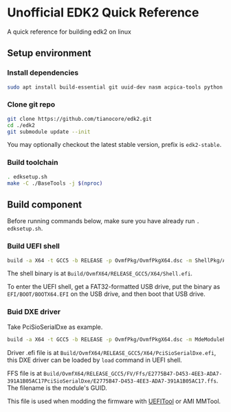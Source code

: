 # Unofficial EDK2 Quick Reference

A quick reference for building edk2 on linux

## Setup environment

### Install dependencies
 
```bash
sudo apt install build-essential git uuid-dev nasm acpica-tools python
```

### Clone git repo

```bash
git clone https://github.com/tianocore/edk2.git
cd ./edk2
git submodule update --init
```

You may optionally checkout the latest stable version, prefix is `edk2-stable`.

### Build toolchain

```bash
. edksetup.sh
make -C ./BaseTools -j $(nproc)
```


## Build component

Before running commands below, make sure you have already run `. edksetup.sh`.

### Build UEFI shell

```bash
build -a X64 -t GCC5 -b RELEASE -p OvmfPkg/OvmfPkgX64.dsc -m ShellPkg/Application/Shell/Shell.inf
```

The shell binary is at `Build/OvmfX64/RELEASE_GCC5/X64/Shell.efi`.

To enter the UEFI shell, get a FAT32-formatted USB drive, put the binary as `EFI/BOOT/BOOTX64.EFI` on the USB drive, and then boot that USB drive.


### Buid DXE driver

Take PciSioSerialDxe as example.

```bash
build -a X64 -t GCC5 -b RELEASE -p OvmfPkg/OvmfPkgX64.dsc -m MdeModulePkg/Bus/Pci/PciSioSerialDxe/PciSioSerialDxe.inf
```

Driver .efi file is at `Build/OvmfX64/RELEASE_GCC5/X64/PciSioSerialDxe.efi`, this DXE driver can be loaded by `load` command in UEFI shell.

FFS file is at `Build/OvmfX64/RELEASE_GCC5/FV/Ffs/E2775B47-D453-4EE3-ADA7-391A1B05AC17PciSioSerialDxe/E2775B47-D453-4EE3-ADA7-391A1B05AC17.ffs`. The filename is the module's GUID.

This file is used when modding the firmware with [UEFITool](https://github.com/LongSoft/UEFITool) or AMI MMTool.
